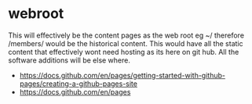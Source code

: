 # webroot
This will effectively be the content pages as the web root eg ~/
therefore /members/ would be the historical content.
This would have all the static content that effectively wont need hosting as its here on git hub.
All the software additions will be else where.

- https://docs.github.com/en/pages/getting-started-with-github-pages/creating-a-github-pages-site
- https://docs.github.com/en/pages
